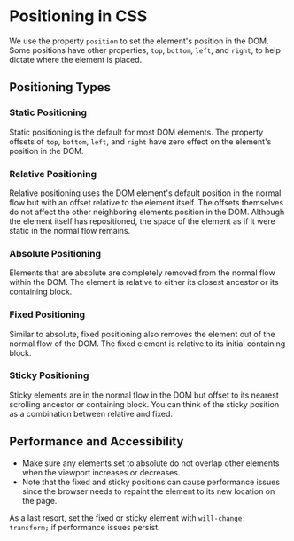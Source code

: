 # Positioning in CSS

We use the property `position` to set the element's position in the DOM. Some positions have other properties, `top`, `bottom`, `left`, and `right`, to help dictate where the element is placed.

## Positioning Types

### Static Positioning

Static positioning is the default for most DOM elements. The property offsets of `top`, `bottom`, `left`, and `right` have zero effect on the element's position in the DOM.

### Relative Positioning

Relative positioning uses the DOM element's default position in the normal flow but with an offset relative to the element itself. The offsets themselves do not affect the other neighboring elements position in the DOM. Although the element itself has repositioned, the space of the element as if it were static in the normal flow remains.

### Absolute Positioning

Elements that are absolute are completely removed from the normal flow within the DOM. The element is relative to either its closest ancestor or its containing block.

### Fixed Positioning

Similar to absolute, fixed positioning also removes the element out of the normal flow of the DOM. The fixed element is relative to its initial containing block.

### Sticky Positioning

Sticky elements are in the normal flow in the DOM but offset to its nearest scrolling ancestor or containing block. You can think of the sticky position as a combination between relative and fixed.

## Performance and Accessibility

- Make sure any elements set to absolute do not overlap other elements when the viewport increases or decreases.
- Note that the fixed and sticky positions can cause performance issues since the browser needs to repaint the element to its new location on the page.

As a last resort, set the fixed or sticky element with `will-change: transform;` if performance issues persist.
